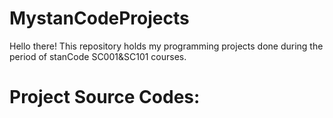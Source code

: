 # MystanCodeProjects
Hello there!
This repository holds my programming projects done during the period of stanCode SC001&SC101 courses.

# Project Source Codes:
